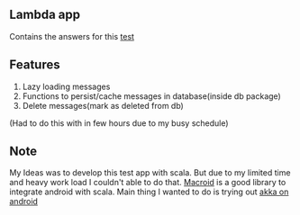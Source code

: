 ## Lambda app

Contains the answers for this [test](https://github.com/zbsz/test_app)

## Features

1. Lazy loading messages 
2. Functions to persist/cache messages in database(inside db package)  
3. Delete messages(mark as deleted from db)  

(Had to do this with in few hours due to my busy schedule)

## Note

My Ideas was to develop this test app with scala. But due to my limited time and heavy work load I couldn't able to do that. 
[Macroid](http://macroid.github.io/) is a good library to integrate android with scala. Main thing I wanted to do is 
trying out [akka on android](http://macroid.github.io/modules/Akka.html)

